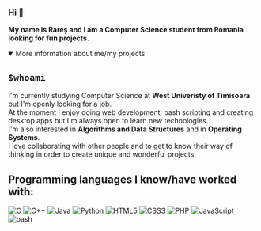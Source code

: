 ### Hi 👋
<b>My name is Rareș and I am a Computer Science student from Romania looking for fun projects.</b>

<details open>
<summary>More information about me/my projects</summary>
<h2><code>$whoami</code></h2>
<p>I'm currently studying Computer Science at <b>West Univeristy of Timisoara</b> but I'm openly looking for a job.<br> At the moment I enjoy doing web development, bash scripting and creating desktop apps but I'm always open to learn new technologies.<br>I'm also interested in <b>Algorithms and Data Structures</b> and in <b>Operating Systems</b>.<br>I love collaborating with other people and to get to know their way of thinking in order to create unique and wonderful projects.</p>
<h2>Programming languages I know/have worked with:</h2>
  
![C](https://img.shields.io/badge/c-%2300599C.svg?style=for-the-badge&logo=c&logoColor=white) ![C++](https://img.shields.io/badge/c++-%2300599C.svg?style=for-the-badge&logo=c%2B%2B&logoColor=white) ![Java](https://img.shields.io/badge/java-%23ED8B00.svg?style=for-the-badge&logo=openjdk&logoColor=white) ![Python](https://img.shields.io/badge/python-3670A0?style=for-the-badge&logo=python&logoColor=ffdd54) ![HTML5](https://img.shields.io/badge/html5-%23E34F26.svg?style=for-the-badge&logo=html5&logoColor=white) ![CSS3](https://img.shields.io/badge/css3-%231572B6.svg?style=for-the-badge&logo=css3&logoColor=white) ![PHP](https://img.shields.io/badge/php-%23777BB4.svg?style=for-the-badge&logo=php&logoColor=white) ![JavaScript](https://img.shields.io/badge/javascript-%23323330.svg?style=for-the-badge&logo=javascript&logoColor=%23F7DF1E) ![bash](https://img.shields.io/badge/shell_script-%23121011.svg?style=for-the-badge&logo=gnu-bash&logoColor=white) 
  
</details>
